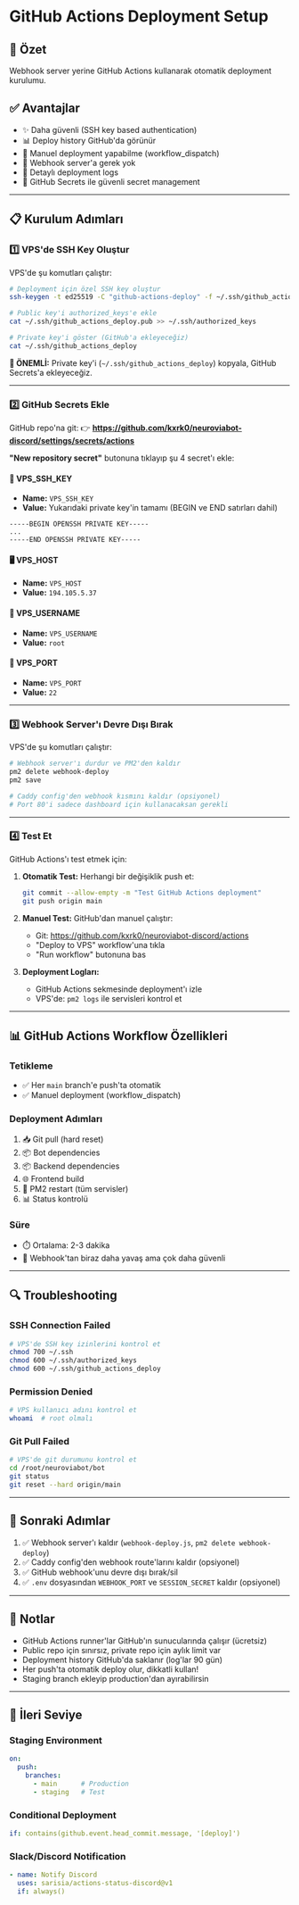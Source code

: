 # GitHub Actions Deployment Setup

## 🎯 Özet
Webhook server yerine GitHub Actions kullanarak otomatik deployment kurulumu.

## ✅ Avantajlar
- ✨ Daha güvenli (SSH key based authentication)
- 📊 Deploy history GitHub'da görünür
- 🔄 Manuel deployment yapabilme (workflow_dispatch)
- 🚀 Webhook server'a gerek yok
- 📝 Detaylı deployment logs
- 🔐 GitHub Secrets ile güvenli secret management

---

## 📋 Kurulum Adımları

### 1️⃣ VPS'de SSH Key Oluştur

VPS'de şu komutları çalıştır:

```bash
# Deployment için özel SSH key oluştur
ssh-keygen -t ed25519 -C "github-actions-deploy" -f ~/.ssh/github_actions_deploy -N ""

# Public key'i authorized_keys'e ekle
cat ~/.ssh/github_actions_deploy.pub >> ~/.ssh/authorized_keys

# Private key'i göster (GitHub'a ekleyeceğiz)
cat ~/.ssh/github_actions_deploy
```

**🔐 ÖNEMLİ:** Private key'i (`~/.ssh/github_actions_deploy`) kopyala, GitHub Secrets'a ekleyeceğiz.

---

### 2️⃣ GitHub Secrets Ekle

GitHub repo'na git:
👉 **https://github.com/kxrk0/neuroviabot-discord/settings/secrets/actions**

**"New repository secret"** butonuna tıklayıp şu 4 secret'ı ekle:

#### 🔑 VPS_SSH_KEY
- **Name:** `VPS_SSH_KEY`
- **Value:** Yukarıdaki private key'in tamamı (BEGIN ve END satırları dahil)
```
-----BEGIN OPENSSH PRIVATE KEY-----
...
-----END OPENSSH PRIVATE KEY-----
```

#### 🖥️ VPS_HOST
- **Name:** `VPS_HOST`
- **Value:** `194.105.5.37`

#### 👤 VPS_USERNAME
- **Name:** `VPS_USERNAME`
- **Value:** `root`

#### 🔌 VPS_PORT
- **Name:** `VPS_PORT`
- **Value:** `22`

---

### 3️⃣ Webhook Server'ı Devre Dışı Bırak

VPS'de şu komutları çalıştır:

```bash
# Webhook server'ı durdur ve PM2'den kaldır
pm2 delete webhook-deploy
pm2 save

# Caddy config'den webhook kısmını kaldır (opsiyonel)
# Port 80'i sadece dashboard için kullanacaksan gerekli
```

---

### 4️⃣ Test Et

GitHub Actions'ı test etmek için:

1. **Otomatik Test:** Herhangi bir değişiklik push et:
   ```bash
   git commit --allow-empty -m "Test GitHub Actions deployment"
   git push origin main
   ```

2. **Manuel Test:** GitHub'dan manuel çalıştır:
   - Git: https://github.com/kxrk0/neuroviabot-discord/actions
   - "Deploy to VPS" workflow'una tıkla
   - "Run workflow" butonuna bas

3. **Deployment Logları:** 
   - GitHub Actions sekmesinde deployment'ı izle
   - VPS'de: `pm2 logs` ile servisleri kontrol et

---

## 📊 GitHub Actions Workflow Özellikleri

### Tetikleme
- ✅ Her `main` branch'e push'ta otomatik
- ✅ Manuel deployment (workflow_dispatch)

### Deployment Adımları
1. 📥 Git pull (hard reset)
2. 📦 Bot dependencies
3. 📦 Backend dependencies
4. 🌐 Frontend build
5. 🔄 PM2 restart (tüm servisler)
6. 📊 Status kontrolü

### Süre
- ⏱️ Ortalama: 2-3 dakika
- 🚀 Webhook'tan biraz daha yavaş ama çok daha güvenli

---

## 🔍 Troubleshooting

### SSH Connection Failed
```bash
# VPS'de SSH key izinlerini kontrol et
chmod 700 ~/.ssh
chmod 600 ~/.ssh/authorized_keys
chmod 600 ~/.ssh/github_actions_deploy
```

### Permission Denied
```bash
# VPS kullanıcı adını kontrol et
whoami  # root olmalı
```

### Git Pull Failed
```bash
# VPS'de git durumunu kontrol et
cd /root/neuroviabot/bot
git status
git reset --hard origin/main
```

---

## 🎯 Sonraki Adımlar

1. ✅ Webhook server'ı kaldır (`webhook-deploy.js`, `pm2 delete webhook-deploy`)
2. ✅ Caddy config'den webhook route'larını kaldır (opsiyonel)
3. ✅ GitHub webhook'unu devre dışı bırak/sil
4. ✅ `.env` dosyasından `WEBHOOK_PORT` ve `SESSION_SECRET` kaldır (opsiyonel)

---

## 📝 Notlar

- GitHub Actions runner'lar GitHub'ın sunucularında çalışır (ücretsiz)
- Public repo için sınırsız, private repo için aylık limit var
- Deployment history GitHub'da saklanır (log'lar 90 gün)
- Her push'ta otomatik deploy olur, dikkatli kullan!
- Staging branch ekleyip production'dan ayırabilirsin

---

## 🚀 İleri Seviye

### Staging Environment
```yaml
on:
  push:
    branches:
      - main      # Production
      - staging   # Test
```

### Conditional Deployment
```yaml
if: contains(github.event.head_commit.message, '[deploy]')
```

### Slack/Discord Notification
```yaml
- name: Notify Discord
  uses: sarisia/actions-status-discord@v1
  if: always()
```

